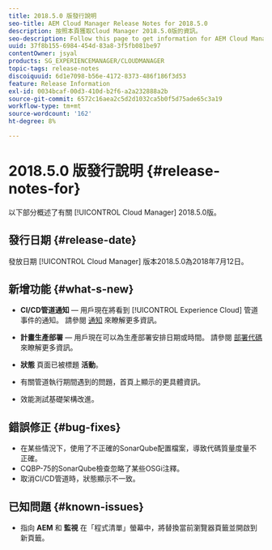 ```yaml
---
title: 2018.5.0 版發行說明
seo-title: AEM Cloud Manager Release Notes for 2018.5.0
description: 按照本頁獲取Cloud Manager 2018.5.0版的資訊。
seo-description: Follow this page to get information for AEM Cloud Manager Release 2018.5.0.
uuid: 37f8b155-6984-454d-83a8-3f5fb081be97
contentOwner: jsyal
products: SG_EXPERIENCEMANAGER/CLOUDMANAGER
topic-tags: release-notes
discoiquuid: 6d1e7098-b56e-4172-8373-486f186f3d53
feature: Release Information
exl-id: 0034bcaf-00d3-410d-b2f6-a2a232888a2b
source-git-commit: 6572c16aea2c5d2d1032ca5b0f5d75ade65c3a19
workflow-type: tm+mt
source-wordcount: '162'
ht-degree: 8%

---
```


# 2018.5.0 版發行說明 {#release-notes-for}

以下部分概述了有關 [!UICONTROL Cloud Manager] 2018.5.0版。

## 發行日期 {#release-date}

發放日期 [!UICONTROL Cloud Manager] 版本2018.5.0為2018年7月12日。

## 新增功能 {#what-s-new}

* **CI/CD管道通知**  — 用戶現在將看到 [!UICONTROL Experience Cloud] 管道事件的通知。 請參閱 [通知](/help/using/notifications.md) 來瞭解更多資訊。

* **計畫生產部署**  — 用戶現在可以為生產部署安排日期或時間。 請參閱 [部署代碼](/help/using/code-deployment.md) 來瞭解更多資訊。

* **狀態** 頁面已被標題 **活動**。

* 有關管道執行期間遇到的問題，首頁上顯示的更具體資訊。
* 效能測試基礎架構改進。

## 錯誤修正 {#bug-fixes}

* 在某些情況下，使用了不正確的SonarQube配置檔案，導致代碼質量度量不正確。
* CQBP-75的SonarQube檢查忽略了某些OSGi注釋。
* 取消CI/CD管道時，狀態顯示不一致。

## 已知問題 {#known-issues}

* 指向 **AEM** 和 **監視** 在「程式清單」螢幕中，將替換當前瀏覽器頁籤並開啟到新頁籤。
